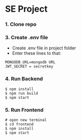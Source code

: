 # SE Project

### 1. Clone repo

### 3. Create .env file
- Create .env file in project folder
- Enter these lines to that:

```
MONGODB_URL=mongodb URL
JWT_SECRET = secretkey

```

### 4. Run Backend

```
$ npm install
$ npm run build
$ npm start
```

### 5. Run Frontend

```
# open new terminal
$ cd frontend
$ npm install
$ npm start
```

